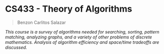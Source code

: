 # CS433 - Theory of Algorithms
> Benzon Carlitos Salazar

*This course is a survey of algorithms needed for searching, sorting, pattern matching, analyzing graphs, and a variety of other problems of discrete mathematics. Analysis of algorithm efficiency and space/time tradeoffs are discussed.*
